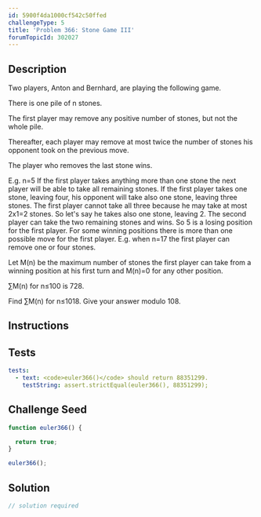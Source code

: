 ```yaml
---
id: 5900f4da1000cf542c50ffed
challengeType: 5
title: 'Problem 366: Stone Game III'
forumTopicId: 302027
---
```


## Description

<section id='description'>

Two players, Anton and Bernhard, are playing the following game.

There is one pile of n stones.

The first player may remove any positive number of stones, but not the whole pile.

Thereafter, each player may remove at most twice the number of stones his opponent took on the previous move.

The player who removes the last stone wins.

E.g. n=5 If the first player takes anything more than one stone the next player will be able to take all remaining stones. If the first player takes one stone, leaving four, his opponent will take also one stone, leaving three stones. The first player cannot take all three because he may take at most 2x1=2 stones. So let's say he takes also one stone, leaving 2. The second player can take the two remaining stones and wins. So 5 is a losing position for the first player. For some winning positions there is more than one possible move for the first player. E.g. when n=17 the first player can remove one or four stones.

Let M(n) be the maximum number of stones the first player can take from a winning position at his first turn and M(n)=0 for any other position.

∑M(n) for n≤100 is 728.

Find ∑M(n) for n≤1018. Give your answer modulo 108.

</section>

## Instructions

<section id='instructions'>

</section>

## Tests

<section id='tests'>

```yml
tests:
  - text: <code>euler366()</code> should return 88351299.
    testString: assert.strictEqual(euler366(), 88351299);

```

</section>

## Challenge Seed

<section id='challengeSeed'>

<div id='js-seed'>

```js
function euler366() {

  return true;
}

euler366();
```

</div>

</section>

## Solution

<section id='solution'>

```js
// solution required
```

</section>
